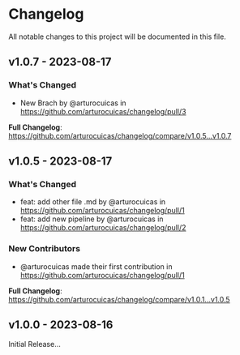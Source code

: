 # Changelog

All notable changes to this project will be documented in this file.

## v1.0.7 - 2023-08-17

### What's Changed

- New Brach by @arturocuicas in https://github.com/arturocuicas/changelog/pull/3

**Full Changelog**: https://github.com/arturocuicas/changelog/compare/v1.0.5...v1.0.7

## v1.0.5 - 2023-08-17

### What's Changed

- feat: add other file .md by @arturocuicas in https://github.com/arturocuicas/changelog/pull/1
- feat: add new pipeline by @arturocuicas in https://github.com/arturocuicas/changelog/pull/2

### New Contributors

- @arturocuicas made their first contribution in https://github.com/arturocuicas/changelog/pull/1

**Full Changelog**: https://github.com/arturocuicas/changelog/compare/v1.0.1...v1.0.5

## v1.0.0 - 2023-08-16

Initial Release...
